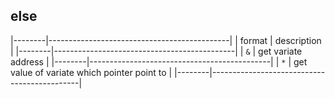 ##  else
|--------|---------------------------------------------|
| format | description                                 |
|--------|---------------------------------------------|
| `&`    | get variate address                         |
|--------|---------------------------------------------|
| `*`    | get value of variate which pointer point to |
|--------|---------------------------------------------|
